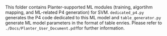This folder contains Planter-supported ML modules (training, algortihm mapping, and ML-related P4 generation) for SVM. ```dedicated_p4.py``` generates the P4 code dedicated to this ML model and ```table_generator.py``` generate ML model parameters in the format of table enries. Please refer to ```./Docs/Planter_User_Document.pdf```for further information.
